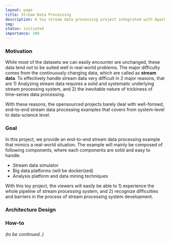 ```yaml
---
layout: page
title: Stream Data Processing
description: A toy stream data processing project integrated with Apache Kafka, Apache Spark and other Big-data analysis platforms
img: 
status: initiated
importance: 100
---
```


<h3>Motivation</h3>

While most of the datasets we can easily encounter are unchanged, these data tend not to be suited well in real-world problems. The major difficulty comes from the continuously changing data, which are called as <strong>stream data</strong>. To effectively handle stream data very difficult in 2 major reasons, that are 1) Analyzing stream data requires a solid and systematic underlying stream processing system, and 2) the inevitable nature of trickiness of time-series data processing.

With these reasons, the opensourced projects barely deal with well-formed, end-to-end stream data processing examples that covers from system-level to data-science level.


<h3>Goal</h3>

In this project, we provide an end-to-end stream data processing example that mimics a real-world situation. The example will mainly be composed of following components, where each components are solid and easy to handle.
- Stream data simulator
- Big data platforms (will be dockerized)
- Analysis platform and data mining techniques

With this toy project, the viewers will easily be able to 1) experience the whole pipeline of stream processing system, and 2) recognize difficulties and barriers in the process of stream processing system development.

<h3>Architecture Design</h3>

<h3>How-to</h3>

<i>(to be continued..)</i>